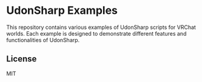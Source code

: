 # UdonSharp Examples

This repository contains various examples of UdonSharp scripts for VRChat worlds. Each example is designed to demonstrate different features and functionalities of UdonSharp.

## License

MIT
